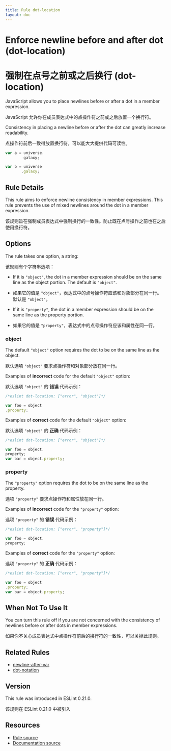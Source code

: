 ```yaml
---
title: Rule dot-location
layout: doc
---
```

<!-- Note: No pull requests accepted for this file. See README.md in the root directory for details. -->

# Enforce newline before and after dot (dot-location)

# 强制在点号之前或之后换行 (dot-location)

JavaScript allows you to place newlines before or after a dot in a member expression.

JavaScript 允许你在成员表达式中的点操作符之前或之后放置一个换行符。

Consistency in placing a newline before or after the dot can greatly increase readability.

点操作符前后一致得放置换行符，可以能大大提供代码可读性。

```js
var a = universe.
        galaxy;

var b = universe
       .galaxy;
```

## Rule Details

This rule aims to enforce newline consistency in member expressions. This rule prevents the use of mixed newlines around the dot in a member expression.

该规则旨在强制成员表达式中强制换行的一致性。防止既在点号操作之前也在之后使用换行符。

## Options

The rule takes one option, a string:

该规则有个字符串选项：

* If it is `"object"`, the dot in a member expression should be on the same line as the object portion. The default is `"object"`.

* 如果它的值是 `"object"`，表达式中的点号操作符应该和对象部分在同一行。默认是 `"object"`。

* If it is `"property"`, the dot in a member expression should be on the same line as the property portion.

* 如果它的值是 `"property"`，表达式中的点号操作符应该和属性在同一行。

### object

The default `"object"` option requires the dot to be on the same line as the object.

默认选项 `"object"` 要求点操作符和对象部分放在同一行。

Examples of **incorrect** code for the default `"object"` option:

默认选项 `"object"` 的 **错误** 代码示例：

```js
/*eslint dot-location: ["error", "object"]*/

var foo = object
.property;
```

Examples of **correct** code for the default `"object"` option:

默认选项 `"object"` 的 **正确** 代码示例：

```js
/*eslint dot-location: ["error", "object"]*/

var foo = object.
property;
var bar = object.property;
```

### property

The `"property"` option requires the dot to be on the same line as the property.

选项 `"property"` 要求点操作符和属性放在同一行。

Examples of **incorrect** code for the `"property"` option:

选项 `"property"` 的 **错误** 代码示例：

```js
/*eslint dot-location: ["error", "property"]*/

var foo = object.
property;
```

Examples of **correct** code for the `"property"` option:

选项 `"property"` 的 **正确** 代码示例：

```js
/*eslint dot-location: ["error", "property"]*/

var foo = object
.property;
var bar = object.property;
```

## When Not To Use It

You can turn this rule off if you are not concerned with the consistency of newlines before or after dots in member expressions.

如果你不关心成员表达式中点操作符前后的换行符的一致性，可以关掉此规则。

## Related Rules

* [newline-after-var](newline-after-var)
* [dot-notation](dot-notation)

## Version

This rule was introduced in ESLint 0.21.0.

该规则在 ESLint 0.21.0 中被引入

## Resources

* [Rule source](https://github.com/eslint/eslint/tree/master/lib/rules/dot-location.js)
* [Documentation source](https://github.com/eslint/eslint/tree/master/docs/rules/dot-location.md)
